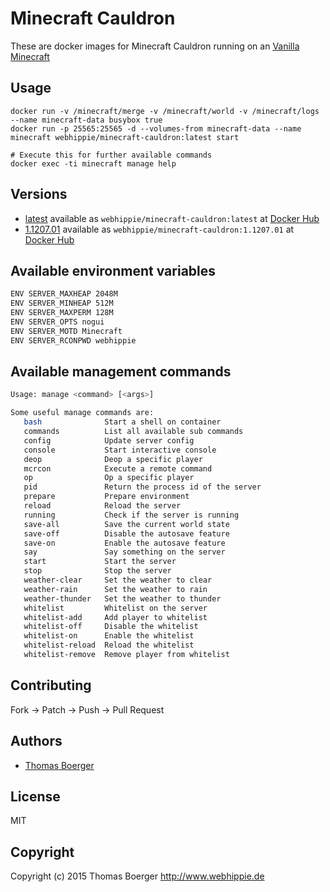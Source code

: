 # Minecraft Cauldron

These are docker images for Minecraft Cauldron running on an
[Vanilla Minecraft](https://registry.hub.docker.com/u/webhippie/minecraft-vanilla/)


## Usage

```
docker run -v /minecraft/merge -v /minecraft/world -v /minecraft/logs --name minecraft-data busybox true
docker run -p 25565:25565 -d --volumes-from minecraft-data --name minecraft webhippie/minecraft-cauldron:latest start

# Execute this for further available commands
docker exec -ti minecraft manage help
```


## Versions

* [latest](https://github.com/dockhippie/minecraft-cauldron/tree/master)
  available as ```webhippie/minecraft-cauldron:latest``` at
  [Docker Hub](https://registry.hub.docker.com/u/webhippie/minecraft-cauldron/)
* [1.1207.01](https://github.com/dockhippie/minecraft-cauldron/tree/1.1207.01)
  available as ```webhippie/minecraft-cauldron:1.1207.01``` at
  [Docker Hub](https://registry.hub.docker.com/u/webhippie/minecraft-cauldron/)


## Available environment variables

```bash
ENV SERVER_MAXHEAP 2048M
ENV SERVER_MINHEAP 512M
ENV SERVER_MAXPERM 128M
ENV SERVER_OPTS nogui
ENV SERVER_MOTD Minecraft
ENV SERVER_RCONPWD webhippie
```


## Available management commands

```bash
Usage: manage <command> [<args>]

Some useful manage commands are:
   bash              Start a shell on container
   commands          List all available sub commands
   config            Update server config
   console           Start interactive console
   deop              Deop a specific player
   mcrcon            Execute a remote command
   op                Op a specific player
   pid               Return the process id of the server
   prepare           Prepare environment
   reload            Reload the server
   running           Check if the server is running
   save-all          Save the current world state
   save-off          Disable the autosave feature
   save-on           Enable the autosave feature
   say               Say something on the server
   start             Start the server
   stop              Stop the server
   weather-clear     Set the weather to clear
   weather-rain      Set the weather to rain
   weather-thunder   Set the weather to thunder
   whitelist         Whitelist on the server
   whitelist-add     Add player to whitelist
   whitelist-off     Disable the whitelist
   whitelist-on      Enable the whitelist
   whitelist-reload  Reload the whitelist
   whitelist-remove  Remove player from whitelist
```


## Contributing

Fork -> Patch -> Push -> Pull Request


## Authors

* [Thomas Boerger](https://github.com/tboerger)


## License

MIT


## Copyright

Copyright (c) 2015 Thomas Boerger <http://www.webhippie.de>
